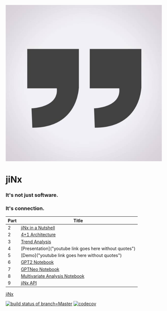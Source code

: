 ![jiNx_logo](https://github.com/anthemwingate/jiNx/blob/main/Supplemental%20Documents/quotation%20marks.png)


# jiNx
### It's not just software.

### It's connection.

| Part |      Title                
|------|---------------------------
| 2    | [jiNx in a Nutshell]()
| 2    | [4+1 Architecture](https://github.com/anthemwingate/jiNx/blob/main/Supplemental%20Documents/jiNx_Views.png) 
| 3    | [Trend Analysis](https://github.com/anthemwingate/jiNx/blob/main/Supplemental%20Documents/Trend%20Analysis%20of%20development%20metrics%20for%20jiNx.pdf)
| 4    | [Presentation]("youtube link goes here without quotes")
| 5    | [Demo]("youtube link goes here without quotes")
| 6    | [GPT2 Notebook](https://github.com/anthemwingate/jiNx/blob/main/ColabNotebooks/youtubePredictor_gpt2_finetuned_355M.ipynb)
| 7    | [GPTNeo Notebook](https://github.com/anthemwingate/jiNx/blob/main/ColabNotebooks/youtubePredictor_gptNeo.ipynb)
| 8    | [Multivariate Analysis Notebook]()
| 9    | [jiNx API]()

[jiNx](https://anthemwingate.github.io/jiNx/)

[![build status of branch=Master](https://travis-ci.com/anthemwingate/jiNx.svg?branch=Master)](https://travis-ci.com/anthemwingate/jiNx)
[![codecov](https://codecov.io/gh/anthemwingate/jiNx/branch/Master/graph/badge.svg)](https://codecov.io/gh/anthemwingate/jiNx)
